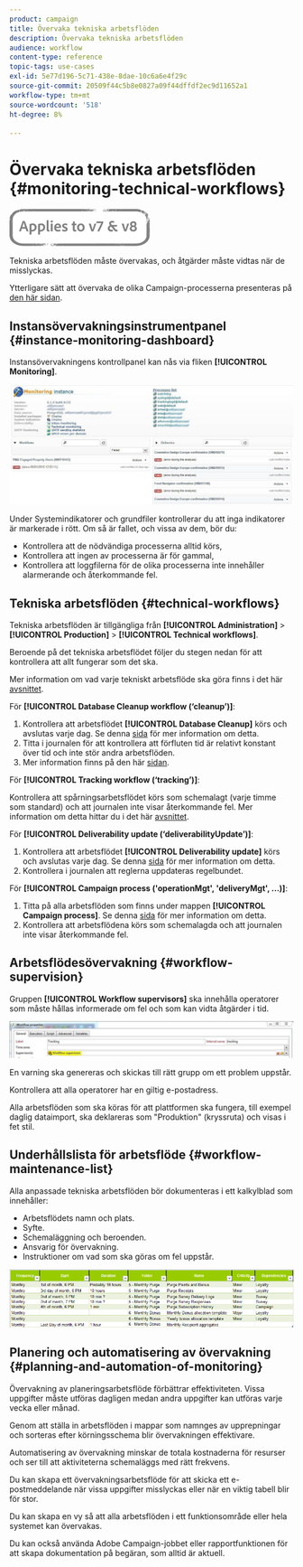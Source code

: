 ```yaml
---
product: campaign
title: Övervaka tekniska arbetsflöden
description: Övervaka tekniska arbetsflöden
audience: workflow
content-type: reference
topic-tags: use-cases
exl-id: 5e77d196-5c71-438e-8dae-10c6a6e4f29c
source-git-commit: 20509f44c5b8e0827a09f44dffdf2ec9d11652a1
workflow-type: tm+mt
source-wordcount: '518'
ht-degree: 8%

---
```


# Övervaka tekniska arbetsflöden {#monitoring-technical-workflows}

![](../../assets/common.svg)

Tekniska arbetsflöden måste övervakas, och åtgärder måste vidtas när de misslyckas.

Ytterligare sätt att övervaka de olika Campaign-processerna presenteras på [den här sidan](../../production/using/monitoring-guidelines.md).

## Instansövervakningsinstrumentpanel {#instance-monitoring-dashboard}

Instansövervakningens kontrollpanel kan nås via fliken **[!UICONTROL Monitoring]**.

![](assets/monitoring_technical_workflows1.png)

Under Systemindikatorer och grundfiler kontrollerar du att inga indikatorer är markerade i rött. Om så är fallet, och vissa av dem, bör du:

* Kontrollera att de nödvändiga processerna alltid körs,
* Kontrollera att ingen av processerna är för gammal,
* Kontrollera att loggfilerna för de olika processerna inte innehåller alarmerande och återkommande fel.

## Tekniska arbetsflöden {#technical-workflows}

Tekniska arbetsflöden är tillgängliga från **[!UICONTROL Administration]** > **[!UICONTROL Production]** > **[!UICONTROL Technical workflows]**.

Beroende på det tekniska arbetsflödet följer du stegen nedan för att kontrollera att allt fungerar som det ska.

Mer information om vad varje tekniskt arbetsflöde ska göra finns i det här [avsnittet](about-technical-workflows.md).

För **[!UICONTROL Database Cleanup workflow (‘cleanup’)]**:

1. Kontrollera att arbetsflödet **[!UICONTROL Database Cleanup]** körs och avslutas varje dag. Se denna [sida](delivery.md) för mer information om detta.
1. Titta i journalen för att kontrollera att förfluten tid är relativt konstant över tid och inte stör andra arbetsflöden.
1. Mer information finns på den här [sidan](../../production/using/database-cleanup-workflow.md).

För **[!UICONTROL Tracking workflow (‘tracking’)]**:

Kontrollera att spårningsarbetsflödet körs som schemalagt (varje timme som standard) och att journalen inte visar återkommande fel. Mer information om detta hittar du i det här [avsnittet](delivery.md).

För **[!UICONTROL Deliverability update (‘deliverabilityUpdate’)]**:

1. Kontrollera att arbetsflödet **[!UICONTROL Deliverability update]** körs och avslutas varje dag. Se denna [sida](delivery.md) för mer information om detta.
1. Kontrollera i journalen att reglerna uppdateras regelbundet.

För **[!UICONTROL Campaign process ('operationMgt', 'deliveryMgt', ...)]**:

1. Titta på alla arbetsflöden som finns under mappen **[!UICONTROL Campaign process]**. Se denna [sida](about-technical-workflows.md) för mer information om detta.
1. Kontrollera att arbetsflödena körs som schemalagda och att journalen inte visar återkommande fel.

## Arbetsflödesövervakning {#workflow-supervision}

Gruppen **[!UICONTROL Workflow supervisors]** ska innehålla operatorer som måste hållas informerade om fel och som kan vidta åtgärder i tid.

![](assets/monitoring_technical_workflows3.png)

En varning ska genereras och skickas till rätt grupp om ett problem uppstår.

Kontrollera att alla operatorer har en giltig e-postadress.

Alla arbetsflöden som ska köras för att plattformen ska fungera, till exempel daglig dataimport, ska deklareras som &quot;Produktion&quot; (kryssruta) och visas i fet stil.

## Underhållslista för arbetsflöde {#workflow-maintenance-list}

Alla anpassade tekniska arbetsflöden bör dokumenteras i ett kalkylblad som innehåller:

* Arbetsflödets namn och plats.
* Syfte.
* Schemaläggning och beroenden.
* Ansvarig för övervakning.
* Instruktioner om vad som ska göras om fel uppstår.

![](assets/monitoring_technical_workflows4.png)

## Planering och automatisering av övervakning {#planning-and-automation-of-monitoring}

Övervakning av planeringsarbetsflöde förbättrar effektiviteten. Vissa uppgifter måste utföras dagligen medan andra uppgifter kan utföras varje vecka eller månad.

Genom att ställa in arbetsflöden i mappar som namnges av upprepningar och sorteras efter körningsschema blir övervakningen effektivare.

Automatisering av övervakning minskar de totala kostnaderna för resurser och ser till att aktiviteterna schemaläggs med rätt frekvens.

Du kan skapa ett övervakningsarbetsflöde för att skicka ett e-postmeddelande när vissa uppgifter misslyckas eller när en viktig tabell blir för stor.

Du kan skapa en vy så att alla arbetsflöden i ett funktionsområde eller hela systemet kan övervakas.

Du kan också använda Adobe Campaign-jobbet eller rapportfunktionen för att skapa dokumentation på begäran, som alltid är aktuell.
